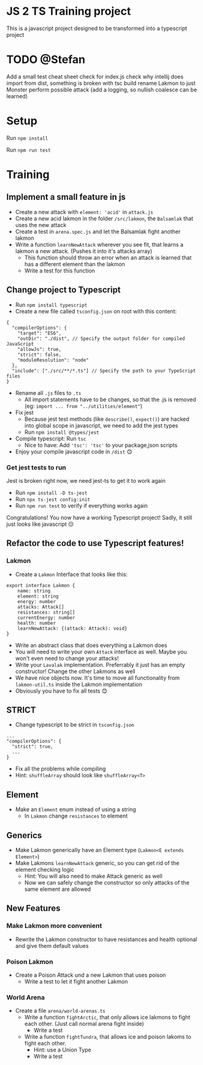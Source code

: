# JS 2 TS Training project

This is a javascript project designed to be transformed into a typescript project

# TODO @Stefan

Add a small test cheat sheet
check for index.js
check why intellij does import from dist, something is broken with tsc build
rename Lakmon to just Monster
perform possible attack (add a logging, so nullish coalesce can be learned)

# Setup

Run `npm install`

Run `npm run test`

# Training

## Implement a small feature in js

- Create a new attack with `element: 'acid'` in `attack.js`
- Create a new acid lakmon in the folder `/src/lakmon`, the `Balsamlak` that uses the new attack
- Create a test in `arena.spec.js` and let the Balsamlak fight another lakmon
- Write a function `learnNewAttack` wherever you see fit, that learns a lakmon a new attack. (Pushes it into it's attacks array)
  - This function should throw an error when an attack is learned that has a different element than the lakmon
  - Write a test for this function

## Change project to Typescript

- Run `npm install typescript`
- Create a new file called `tsconfig.json` on root with this content:
```
{
  "compilerOptions": {
    "target": "ES6",
    "outDir": "./dist", // Specify the output folder for compiled JavaScript
    "allowJs": true,
    "strict": false,
    "moduleResolution": "node"
  },
  "include": ["./src/**/*.ts"] // Specify the path to your TypeScript files
}
```
- Rename all `.js` files to `.ts`
  - All import statements have to be changes, so that the .js is removed (eg: `import ... from "../utilities/element"`)
- Fix jest
  - Because jest test methods (like `describe()`, `expect()`) are hacked into global scope in javascript, we need to add the jest types
  - Run `npm install @types/jest`
- Compile typescript: Run `tsc`
  - Nice to have: Add `'tsc': 'tsc'` to your package,json scripts
- Enjoy your compile javascript code in `/dist` 😊

### Get jest tests to run

Jest is broken right now, we need jest-ts to get it to work again
- Run `npm install -D ts-jest`
- Run `npx ts-jest config:init`
- Run `npm run test` to verify if everything works again

Congratulations! You now have a working Typescript project!
Sadly, it still just looks like javascript 😔

## Refactor the code to use Typescript features!

### Lakmon

- Create a `Lakmon` Interface that looks like this:
```
export interface Lakmon {
    name: string
    element: string
    energy: number
    attacks: Attack[]
    resistances: string[]
    currentEnergy: number
    health: number
    learnNewAttack: {(attack: Attack): void}
}
```
- Write an abstract class that does everything a Lakmon does
- You will need to write your own `Attack` interface as well. Maybe you won't even need to change your attacks!
- Write your `Lavalak` implementation. Preferrably it just has an empty constructor! Change the other Lakmons as well
- We have nice objects now. It's time to move all functionality from `lakmon-util.ts` inside the Lakmon implementation
- Obviously you have to fix all tests 😊

## STRICT

- Change typescript to be strict in `tsconfig.json`
```
...
"compilerOptions": {
  "strict": true,
  ...
}
```
- Fix all the problems while compiling
- Hint: `shuffleArray` should look like `shuffleArray<T>`

## Element

- Make an `Element` enum instead of using a string
  - In `Lakmon` change `resistances` to element

## Generics

- Make Lakmon generically have an Element type (`Lakmon<E extends Element>`)
- Make Lakmons `learnNewAttack` generic, so you can get rid of the element checking logic
  - Hint: You will also need to make Attack generic as well
  - Now we can safely change the constructor so only attacks of the same element are allowed

## New Features

### Make Lakmon more convenient

- Rewrite the Lakmon constructor to have resistances and health optional and give them default values

### Poison Lakmon

- Create a Poison Attack und a new Lakmon that uses poison
  - Write a test to let it fight another Lakmon

### World Arena

- Create a file `arena/world-arenas.ts`
  - Write a function `fightArctic`, that only allows ice lakmons to fight each other. (Just call normal arena fight inside)
    - Write a test
  - Write a function `fightTundra`, that allows ice and poison lakoms to fight each other.
    - Hint: use a Union Type
    - Write a test
